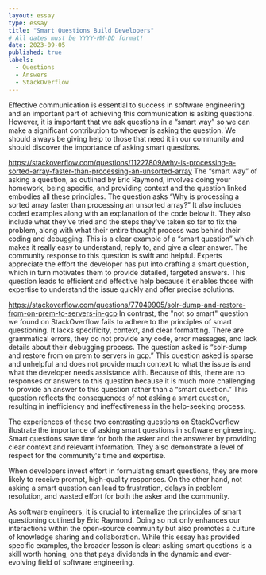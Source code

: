 ```yaml
---
layout: essay
type: essay
title: "Smart Questions Build Developers"
# All dates must be YYYY-MM-DD format!
date: 2023-09-05
published: true
labels:
  - Questions
  - Answers
  - StackOverflow
---
```


Effective communication is essential to success in software engineering and an important part of achieving this communication is asking questions. However, it is important that we ask questions in a “smart way” so we can make a significant contribution to whoever is asking the question. We should always be giving help to those that need it in our community and should discover the importance of asking smart questions.

https://stackoverflow.com/questions/11227809/why-is-processing-a-sorted-array-faster-than-processing-an-unsorted-array
The “smart way” of asking a question, as outlined by Eric Raymond, involves doing your homework, being specific, and providing context and the question linked embodies all these principles. The question asks “Why is processing a sorted array faster than processing an unsorted array?” It also includes coded examples along with an explanation of the code below it. They also include what they’ve tried and the steps they’ve taken so far to fix the problem, along with what their entire thought process was behind their coding and debugging. This is a clear example of a “smart question” which makes it really easy to understand, reply to, and give a clear answer.
The community response to this question is swift and helpful. Experts appreciate the effort the developer has put into crafting a smart question, which in turn motivates them to provide detailed, targeted answers. This question leads to efficient and effective help because it enables those with expertise to understand the issue quickly and offer precise solutions.

https://stackoverflow.com/questions/77049905/solr-dump-and-restore-from-on-prem-to-servers-in-gcp
In contrast, the "not so smart" question we found on StackOverflow fails to adhere to the principles of smart questioning. It lacks specificity, context, and clear formatting. There are grammatical errors, they do not provide any code, error messages, and lack details about their debugging process. The question asked is “solr-dump and restore from on prem to servers in gcp.” This question asked is sparse and unhelpful and does not provide much context to what the issue is and what the developer needs assistance with. Because of this, there are no responses or answers to this question because it is much more challenging to provide an answer to this question rather than a “smart question.” This question reflects the consequences of not asking a smart question, resulting in inefficiency and ineffectiveness in the help-seeking process.

The experiences of these two contrasting questions on StackOverflow illustrate the importance of asking smart questions in software engineering. Smart questions save time for both the asker and the answerer by providing clear context and relevant information. They also demonstrate a level of respect for the community's time and expertise.

When developers invest effort in formulating smart questions, they are more likely to receive prompt, high-quality responses. On the other hand, not asking a smart question can lead to frustration, delays in problem resolution, and wasted effort for both the asker and the community.

As software engineers, it is crucial to internalize the principles of smart questioning outlined by Eric Raymond. Doing so not only enhances our interactions within the open-source community but also promotes a culture of knowledge sharing and collaboration. While this essay has provided specific examples, the broader lesson is clear: asking smart questions is a skill worth honing, one that pays dividends in the dynamic and ever-evolving field of software engineering.
